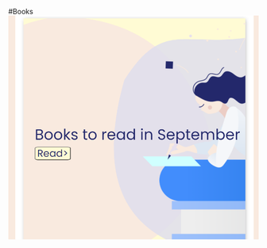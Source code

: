 #Books
  ![HTML,CSS Mockup Landingpage Books](https://github.com/dianavile/Books/blob/master/assets/img/Books-landingpage.PNG)
